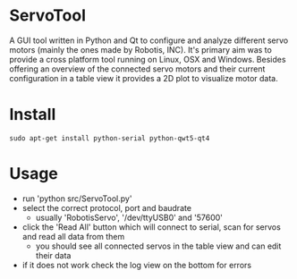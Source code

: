 ServoTool
=========

A GUI tool written in Python and Qt to configure and analyze different servo motors (mainly the ones made by Robotis, INC).
It's primary aim was to provide a cross platform tool running on Linux, OSX and Windows.
Besides offering an overview of the connected servo motors and their current configuration in a table view it provides a 2D plot to visualize motor data.

Install
=======
```
sudo apt-get install python-serial python-qwt5-qt4
```

Usage
=====
* run 'python src/ServoTool.py'
* select the correct protocol, port and baudrate
  * usually 'RobotisServo', '/dev/ttyUSB0' and '57600'
* click the 'Read All' button which will connect to serial, scan for servos and read all data from them
  * you should see all connected servos in the table view and can edit their data
* if it does not work check the log view on the bottom for errors